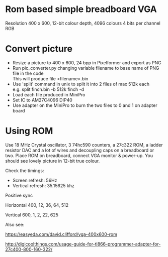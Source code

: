 # Rom based simple breadboard VGA

Resolution 400 x 600, 12-bit colour depth, 4096 colours 4 bits per channel RGB

# Convert picture

* Resize a picture to 400 x 600, 24 bpp in Pixelformer and export as PNG
* Run pic_converter.py changing variable filename to base name of PNG file in the code
<br> This will produce file \<filename\>.bin
* Use 'split' command in unix to split it into 2 files of max 512k each 
<br> e.g.  split finch.bin -b 512k finch -d
* Load each file produced in MiniPro 
* Set IC to AM27C4096 DIP40
* Use adapter on the MiniPro to burn the two files to 0 and 1 on adapter board

# Using ROM

Use 18 MHz Crystal oscillator, 3 74hc590 counters, a 27c322 ROM, a ladder resistor DAC and a lot of wires
and decoupling caps on a breadboard or two.
Place ROM on breadboard, connect VGA monitor & power-up.
You should see lovely picture in 12-bit true colour.

Check the timings:
* Screen refresh: 56Hz
* Vertical refresh: 35.15625 khz

Positive sync

Horizontal 400, 12, 36, 64, 512

Vertical 600, 1, 2, 22, 625

 Also see: 
 
 https://easyeda.com/david.clifford/vga-400x600-rom
 
 http://digicoolthings.com/usage-guide-for-tl866-programmer-adapter-for-27c400-800-160-322/